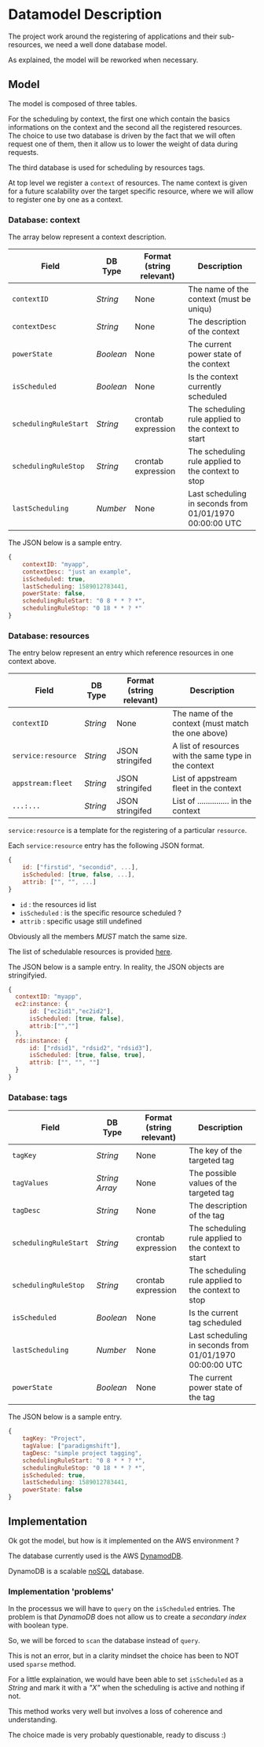 # Datamodel Description

The project work around the registering of applications and their sub-resources, we need a well done database model.

As explained, the model will be reworked when necessary.

## Model

The model is composed of three tables.

For the scheduling by context, the first one which contain the basics informations on the context and the second all the registered resources.
The choice to use two database is driven by the fact that we will often request one of them, then it allow us to lower the weight of data during requests.

The third database is used for scheduling by resources tags.

At top level we register a `context` of resources. The name context is given for a future scalability over the target specific resource, where we will allow to register one by one as a context.

### Database: context

The array below represent a context description.

| Field                    | DB Type             | Format (string relevant)         | Description                                                     |
|--------------------------|---------------------|----------------------------------|-----------------------------------------------------------------|
| `contextID`              | _String_            | None                             | The name of the context (must be uniqu)                          |
| `contextDesc`            | _String_            | None                             | The description of the context                                  |
| `powerState`             | _Boolean_           | None                             | The current power state of the context                          |
| `isScheduled`            | _Boolean_           | None                             | Is the context currently scheduled                              |
| `schedulingRuleStart`    | _String_            | crontab expression               | The scheduling rule applied to the context to start             |
| `schedulingRuleStop`     | _String_            | crontab expression               | The scheduling rule applied to the context to stop              |
| `lastScheduling`         | _Number_            | None                             | Last scheduling in seconds from  01/01/1970 00:00:00 UTC        |

The JSON below is a sample entry.

```javascript
{
    contextID: "myapp",
    contextDesc: "just an example",
    isScheduled: true,
    lastScheduling: 1589012783441,
    powerState: false,
    schedulingRuleStart: "0 8 * * ? *",
    schedulingRuleStop: "0 18 * * ? *"
}
```

### Database: resources

The entry below represent an entry which reference resources in one context above.

| Field                    | DB Type             | Format (string relevant)         | Description                                                  |
|--------------------------|---------------------|----------------------------------|--------------------------------------------------------------|
| `contextID`              | _String_            | None                             | The name of the context (must match the one above)           |
| `service:resource`       | _String_            | JSON stringifed                  | A list of resources with the same type in the context        |
| `appstream:fleet`        | _String_            | JSON stringifed                  | List of appstream fleet in the context                       |
| `...:...`                | _String_            | JSON stringifed                  | List of ............... in the context                       |

`service:resource` is a template for the registering of a particular `resource`.

Each `service:resource` entry has the following JSON format.

```javascript
{
    id: ["firstid", "secondid", ...],
    isScheduled: [true, false, ...],
    attrib: ["", "", ...]
}
```

  * `id` : the resources id list
  * `isScheduled` : is the specific resource scheduled ?
  * `attrib` : specific usage still undefined

Obviously all the members *MUST* match the same size.

The list of schedulable resources is provided [here](../resources.md).

The JSON below is a sample entry. In reality, the JSON objects are stringifyied.

```javascript
{
  contextID: "myapp",
  ec2:instance: {
      id: ["ec2id1","ec2id2"],
      isScheduled: [true, false],
      attrib:["",""]
  },
  rds:instance: {
      id: ["rdsid1", "rdsid2", "rdsid3"],
      isScheduled: [true, false, true],
      attrib: ["", "", ""]
  }
}
```

### Database: tags

| Field                    | DB Type             | Format (string relevant)         | Description                                                  |
|--------------------------|---------------------|----------------------------------|--------------------------------------------------------------|
| `tagKey`                 | _String_            | None                             | The key of the targeted tag                                  |
| `tagValues`              | _String Array_      | None                             | The possible values of the targeted tag                      |
| `tagDesc`                | _String_            | None                             | The description of the tag                                   |
| `schedulingRuleStart`    | _String_            | crontab expression               | The scheduling rule applied to the context to start          |
| `schedulingRuleStop`     | _String_            | crontab expression               | The scheduling rule applied to the context to stop           |
| `isScheduled`            | _Boolean_           | None                             | Is the current tag scheduled                                 |
| `lastScheduling`         | _Number_            | None                             | Last scheduling in seconds from  01/01/1970 00:00:00 UTC     |
| `powerState`             | _Boolean_           | None                             | The current power state of the tag                           |

The JSON below is a sample entry.

```javascript
{
    tagKey: "Project",
    tagValue: ["paradigmshift"],
    tagDesc: "simple project tagging",
    schedulingRuleStart: "0 8 * * ? *",
    schedulingRuleStop: "0 18 * * ? *",
    isScheduled: true,
    lastScheduling: 1589012783441,
    powerState: false
}
```

## Implementation

Ok got the model, but how is it implemented on the AWS environment ?

The database currently used is the AWS [DynamodDB](https://docs.aws.amazon.com/amazondynamodb/latest/developerguide/Introduction.html).

DynamoDB is a scalable [noSQL](https://en.wikipedia.org/wiki/NoSQL) database.

### Implementation 'problems'

In the processus we will have to `query` on the `isScheduled` entries.
The problem is that *DynamoDB* does not allow us to create a *secondary index* with boolean type.

So, we will be forced to `scan` the database instead of `query`.

This is not an error, but in a clarity mindset the choice has been to NOT used `sparse` method.

For a little explaination, we would have been able to set `isScheduled` as a _String_ and mark it with a *"X"* when the scheduling is active and nothing if not.

This method works very well but involves a loss of coherence and understanding.

The choice made is very probably questionable, ready to discuss :)